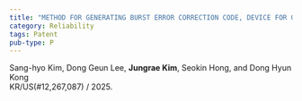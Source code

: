 ```yaml
---
title: "METHOD FOR GENERATING BURST ERROR CORRECTION CODE, DEVICE FOR GENERATING BURST ERROR CORRECTION CODE, AND RECORDING MEDIUM STORING INSTRUCTIONS TO PERFORM METHOD FOR GENERATING BURST ERROR CORRECTION CODE"
category: Reliability
tags: Patent
pub-type: P
---
```


Sang-hyo Kim, Dong Geun Lee, **Jungrae Kim**, Seokin Hong, and Dong Hyun Kong<br>
KR/US(#12,267,087) / 2025.
